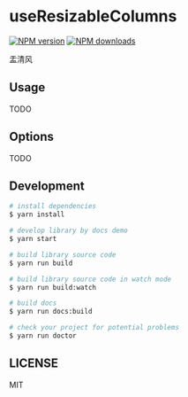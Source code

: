 # useResizableColumns

[![NPM version](https://img.shields.io/npm/v/useResizableColumns.svg?style=flat)](https://npmjs.org/package/useResizableColumns)
[![NPM downloads](http://img.shields.io/npm/dm/useResizableColumns.svg?style=flat)](https://npmjs.org/package/useResizableColumns)

盂清风

## Usage

TODO

## Options

TODO

## Development

```bash
# install dependencies
$ yarn install

# develop library by docs demo
$ yarn start

# build library source code
$ yarn run build

# build library source code in watch mode
$ yarn run build:watch

# build docs
$ yarn run docs:build

# check your project for potential problems
$ yarn run doctor
```

## LICENSE

MIT

